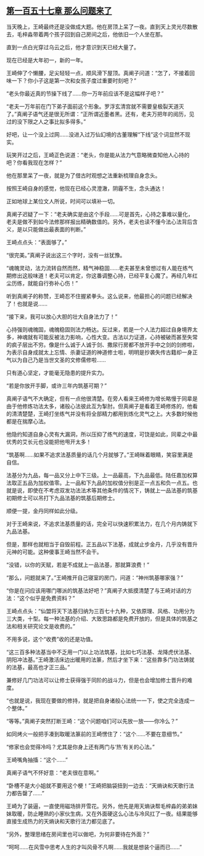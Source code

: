 ## [第一百五十七章 那么问题来了](https://www.xxbiquge.com/11_11207/5463582.html)


  当天晚上，王崎最终还是没做成大题。他在房顶上呆了一夜。直到天上灵光尽数散去，毛梓淼带着两个孩子回到自己房间之后，他依旧一个人坐在那。

  直到一点白光穿过乌云之后，他才意识到天已经大量了。

  现在已经是大年初一，新的一年。

  王崎伸了个懒腰，足尖轻轻一点，顺风滑下屋顶。真阐子问道：“怎了，不接着回味一下？你小子这是第一次和女孩子度过重要时刻吧？”

  “老头你最近真的节操下线了……你一万年前应该不是这幅样子吧？”

  “老夫一万年前在门下弟子面前这个形象。罗浮玄清宫就不需要皇极裂天道灭了。”真阐子语气还是很无所谓：“正所谓近墨者黑。还有，老夫万把年的阅历，见过的没下限之人之事比拟多得多。”

  好吧，让一个没上过网……没进入过万仙幻境的古董理解“下线”这个词显然不现实。

  玩笑开过之后，王崎正色说道：“老头，你是能从法力气意略微查知他人心持的吧？你看我现在怎样？”

  他在那里呆了一夜，就是为了借古时观想之法重新梳理自身念头。

  按照王崎自身的感觉，他现在已经心灵澄澈，阴霾不生，念头通达！

  正如地球上某位文人所说，时间可以填补一切。

  真阐子迟疑了一下：“老夫确实是由这个手段……可是首先，心持之事难以量化，老夫是做不到如今法修那样报出精确数值的。另外，老夫也读不懂今法心法背后含义，是以只能做出最表面的判断。”

  王崎点点头：“表面够了。”

  “很完美。”真阐子说出这三个字时，没有一丝犹豫。

  “魂魄灵动，法力流转自然而然，精气神稳固……老夫甚至未曾想过有人能在练气期修出这般味道！老夫可以肯定，你这番调整心持，已经平复心魔了。再经几年红尘历练，就能自行弥补心伤！”

  听到真阐子的称赞，王崎忍不住握紧拳头。这么说来，他最担心的问题已经解决了！也就是说……

  “接下来，我可以放心大胆的壮大自身法力了！”

  心持强则魂魄固，魂魄稳固则法力畅达。反过来，若是一个人法力超过自身境界太多，神魂就有可能反被法力影响，心性大变。古法以力证道，心持被破而甚至失常的疯子层出不穷。像是什么诚于人诚于剑、撒尿行房都不放开手中之剑的剑修啦，为表示自身成就太上忘情、杀妻证道的神道修士啦，明明是抄袭失传古籍却一身正气以为自己乃是当世文圣的文修儒修啦……

  只有道心坚定，才能毫无隐患的提升实力。

  “若是你放开手脚，或许三年内筑基可期？”

  真阐子语气不大确定，但有一点他很清楚。在旁人看来王崎修为增长略慢于同辈是由于他修炼功法太多，诸般心法彼此互为掣肘。但真阐子是看着王崎修炼的，他看的清清楚楚，王崎打坐练气并没有将全部精力都用到炼化灵气之上。大多数时候他都是在揣摩心法。

  他隐约知道自身心灵有大漏洞，所以压抑了练气的速度，可饶是如此，同辈之中最优秀的艾长元也没能把他甩开太多！

  “筑基啊……如果不追求法基质量的话几个月就够了。”王崎眯着眼睛，笑容里满是自信。

  法基分为九品，每一品又分上中下三级。上一品最高，下九品最低。陆任嘉加权算法取正五品为加权值零。上一品和下九品的加权值分别是正一点五和负一点五。也就是说，即使在不考虑双发功法法术等其他条件的情况下，铸就上一品法基的筑基初期修士可以吊打下九品法基的筑基后期修士。

  顺便一提，金丹同样如此分级。

  对于王崎来说，不追求法基质量的话，完全可以快速积累法力，在几个月内铸就下九品法基。

  但是，那样也就相当于自毁前程。正五品以下法基，成就止步金丹，几乎没有晋升元神的可能。这种傻事王崎当然不会干。

  “没错，以你的天赋，若是不成就上一品法基，那就算浪费！”

  “那么，问题就来了。”王崎推开自己寝室的房门，问道：“神州筑基哪家强？”

  “你是在问应该用哪门哪派的筑基法好吧？”真阐子大抵摸清楚了与王崎对话的方法：“这个似乎是免费资料？”

  王崎点点头：“仙盟将天下法基归纳为三百七十九种，又依原理、风格、功用分为三大类，十型。每一种法基的介绍、大致思路都是免费开放的，但是具体的筑基之法和相关研究论文是收费的。”

  不用多说，这个“收费”收的还是功值。

  “这三百多种法基当中不乏用一门以上功法筑基，比如七巧法基、龙降虎伏法基、阴阳冲法基。”王崎激活床边出暖用的法篆，然后才坐下来：“这些靠多门功法铸就的法基，最高也才正三品。”

  兼修好几门功法可以让修士获得强于同阶的战斗力，但是也会增加修士晋升的难度。

  “也就是说，我现在要做的修持，就是把自身诸般心法统一一下，使之完全连成一个整体。”

  “等等。”真阐子突然打断王崎：“这个问题咱们可以先放一放——你冷么？”

  如同烤火一般把手凑到取暖法篆前的王崎愣住了：“这个……不要在意细节。”

  “修家也会觉得冷吗？尤其是你身上还有两门与‘热’有关的心法。”

  王崎嘴角抽搐：“这个……”

  真阐子语气不怀好意：“老夫很在意啊。”

  “卧槽不是大小姐就不要用这个梗！”王崎把脑袋扭到一边去：“天熵诀和天歌行法力都告罄了……”

  王崎为了装逼，一直使用磁场排开雪花。另外，他先是用天熵诀帮毛梓淼的弟弟妹妹取暖，防止睡熟的小家伙生病，又在外面硬这么心法与冷风扛了一夜。结果能够直接生成热力的天熵诀和天歌行法力都见底了。

  “另外，整理思绪在房间里也可以做吧，为何非要待在外面？”

  “呵呵……在风雪中思考人生的才叫风骨不凡啊……我就是想装个逼而已……”
